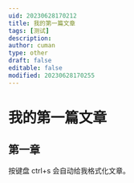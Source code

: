 ```yaml
---
uid: 20230628170212
title: 我的第一篇文章
tags: [测试]
description: 
author: cuman
type: other
draft: false
editable: false
modified: 20230628170255
---
```


# 我的第一篇文章

## 第一章
按键盘 ctrl+s 会自动给我格式化文章。